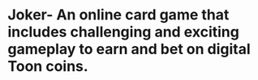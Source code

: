 # Joker- An online card game that includes challenging and exciting gameplay to earn and bet on digital Toon coins.
